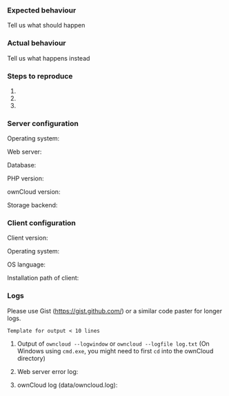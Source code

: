 ### Expected behaviour
Tell us what should happen

### Actual behaviour
Tell us what happens instead

### Steps to reproduce
1. 
2. 
3. 

### Server configuration
Operating system:

Web server: 

Database:

PHP version:

ownCloud version:

Storage backend:

### Client configuration
Client version:

Operating system:

OS language:

Installation path of client:

### Logs

Please use Gist (https://gist.github.com/) or a similar code paster for longer
logs.

```Template for output < 10 lines```

1. Output of `owncloud --logwindow` or `owncloud --logfile log.txt`
(On Windows using `cmd.exe`, you might need to first `cd` into the ownCloud directory)

2. Web server error log:

3. ownCloud log (data/owncloud.log):

